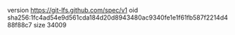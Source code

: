 version https://git-lfs.github.com/spec/v1
oid sha256:1fc4ad54e9d561cda184d20d8943480ac9340fe1e1f61fb587f2214d488f88c7
size 34009
